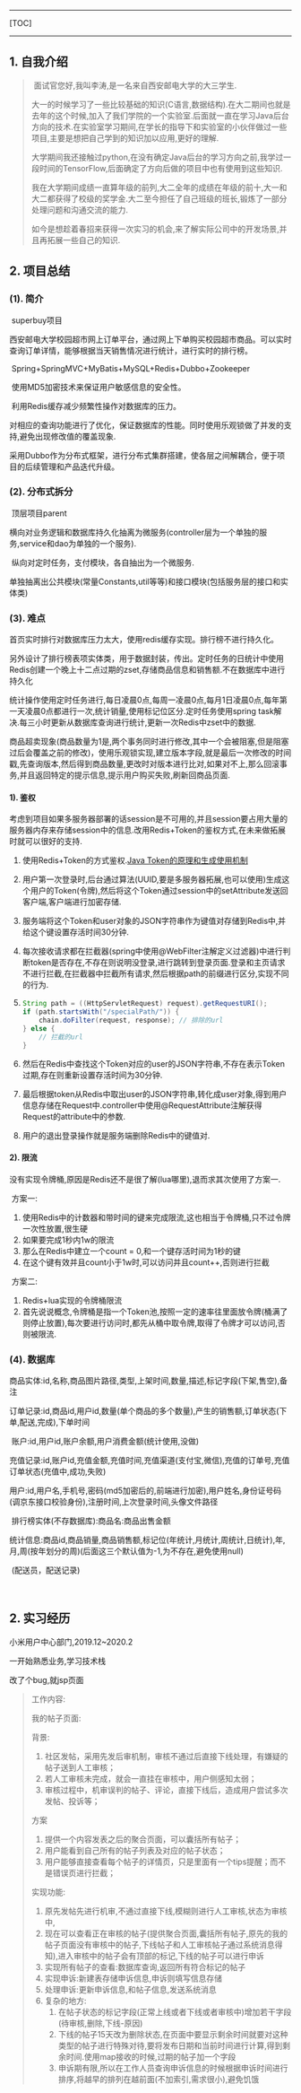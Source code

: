 ------

[TOC]

-----------

## 1. 自我介绍

>   ​		面试官您好,我叫李涛,是一名来自西安邮电大学的大三学生.
>
>   ​		大一的时候学习了一些比较基础的知识(C语言,数据结构).在大二期间也就是去年的这个时候,加入了我们学院的一个实验室.后面就一直在学习Java后台方向的技术.在实验室学习期间,在学长的指导下和实验室的小伙伴做过一些项目,主要是想把自己学到的知识加以应用,更好的理解.
>
>   ​		大学期间我还接触过python,在没有确定Java后台的学习方向之前,我学过一段时间的TensorFlow,后面确定了方向后做的项目中也有使用到这些知识.
>
>   ​		我在大学期间成绩一直算年级的前列,大二全年的成绩在年级的前十,大一和大二都获得了校级的奖学金.大二至今担任了自己班级的班长,锻炼了一部分处理问题和沟通交流的能力.
>
>   ​		如今是想趁着春招来获得一次实习的机会,来了解实际公司中的开发场景,并且再拓展一些自己的知识.
>

## 2. 项目总结

### (1). 简介

​		superbuy项目

​		西安邮电大学校园超市网上订单平台，通过网上下单购买校园超市商品。可以实时查询订单详情，能够根据当天销售情况进行统计，进行实时的排行榜。

​		Spring+SpringMVC+MyBatis+MySQL+Redis+Dubbo+Zookeeper

​		使用MD5加密技术来保证用户敏感信息的安全性。

​		利用Redis缓存减少频繁性操作对数据库的压力。

​		对相应的查询功能进行了优化，保证数据库的性能。同时使用乐观锁做了并发的支持,避免出现修改值的覆盖现象.

​		采用Dubbo作为分布式框架，进行分布式集群搭建，使各层之间解耦合，便于项目的后续管理和产品迭代升级。

### (2). 分布式拆分

​		顶层项目parent

​		横向对业务逻辑和数据库持久化抽离为微服务(controller层为一个单独的服务,service和dao为单独的一个服务).

​		纵向对定时任务，支付模块，各自抽出为一个微服务.

​		单独抽离出公共模块(常量Constants,util等等)和接口模块(包括服务层的接口和实体类)

### (3). 难点

​    	首页实时排行对数据库压力太大，使用redis缓存实现。排行榜不进行持久化。

​		另外设计了排行榜表项实体类，用于数据封装，传出。定时任务的日统计中使用Redis创建一个晚上十二点过期的zset,存储商品信息和销售额.不在数据库中进行持久化

​		统计操作使用定时任务进行,每日凌晨0点,每周一凌晨0点,每月1日凌晨0点,每年第一天凌晨0点都进行一次,统计销量,使用标记位区分.定时任务使用spring task解决.每三小时更新从数据库查询进行统计,更新一次Redis中zset中的数据.

​    	商品超卖现象(商品数量为1是,两个事务同时进行修改,其中一个会被阻塞,但是阻塞过后会覆盖之前的修改)，使用乐观锁实现,建立版本字段,就是最后一次修改的时间戳,先查询版本,然后得到商品数量,更改时对版本进行比对,如果对不上,那么回滚事务,并且返回特定的提示信息,提示用户购买失败,刷新回商品页面.

#### 1). 鉴权

​		考虑到项目如果多服务器部署的话session是不可用的,并且session要占用大量的服务器内存来存储session中的信息.改用Redis+Token的鉴权方式,在未来做拓展时就可以很好的支持.

1.  使用Redis+Token的方式鉴权.[Java Token的原理和生成使用机制](https://blog.csdn.net/myjbase/article/details/91869537)

1.  用户第一次登录时,后台通过算法(UUID,要是多服务器拓展,也可以使用)生成这个用户的Token(令牌),然后将这个Token通过session中的setAttribute发送回客户端,客户端进行加密存储.

1.  服务端将这个Token和user对象的JSON字符串作为键值对存储到Redis中,并给这个键设置存活时间30分钟.

1.  每次接收请求都在拦截器(spring中使用@WebFilter注解定义过滤器)中进行判断token是否存在,不存在则说明没登录,进行跳转到登录页面.登录和主页请求不进行拦截,在拦截器中拦截所有请求,然后根据path的前缀进行区分,实现不同的行为.

1.  ```java
    String path = ((HttpServletRequest) request).getRequestURI();
    if (path.startsWith("/specialPath/")) {
        chain.doFilter(request, response); // 排除的url
    } else {
        // 拦截的url
    }
    ```

1.  然后在Redis中查找这个Token对应的user的JSON字符串,不存在表示Token过期,存在则重新设置存活时间为30分钟.

1.  最后根据token从Redis中取出user的JSON字符串,转化成user对象,得到用户信息存储在Request中.controller中使用@RequestAttribute注解获得Request的attribute中的参数.

1.  用户的退出登录操作就是服务端删除Redis中的键值对.

#### 2). 限流

​		没有实现令牌桶,原因是Redis还不是很了解(lua哪里),退而求其次使用了方案一.

​		方案一:

1.  使用Redis中的计数器和带时间的键来完成限流,这也相当于令牌桶,只不过令牌一次性放置,很生硬
1.  如果要完成1秒内1w的限流
1.  那么在Redis中建立一个count = 0,和一个键存活时间为1秒的键
1.  在这个键有效并且count小于1w时,可以访问并且count++,否则进行拦截

​		方案二:

1.  Redis+lua实现的令牌桶限流
1.  首先说说概念,令牌桶是指一个Token池,按照一定的速率往里面放令牌(桶满了则停止放置),每次要进行访问时,都先从桶中取令牌,取得了令牌才可以访问,否则被限流.

### (4). 数据库

​    	商品实体:id,名称,商品图片路径,类型,上架时间,数量,描述,标记字段(下架,售空),备注

​		订单记录:id,商品id,用户id,数量(单个商品的多个数量),产生的销售额,订单状态(下单,配送,完成),下单时间

​		账户:id,用户id,账户余额,用户消费金额(统计使用,没做)

​		充值记录:id,账户id,充值金额,充值时间,充值渠道(支付宝,微信),充值的订单号,充值订单状态(充值中,成功,失败)

​		用户:id,用户名,手机号,密码(md5加密后的,前端进行加密),用户姓名,身份证号码(调京东接口校验身份),注册时间,上次登录时间,头像文件路径

​		排行榜实体(不存数据库):商品名:商品出售金额

​		统计信息:商品id,商品销量,商品销售额,标记位(年统计,月统计,周统计,日统计),年,月,周(按年划分的周)(后面这三个默认值为-1,为不存在,避免使用null)

​		(配送员，配送记录)


​     

## 2. 实习经历

小米用户中心部门,2019.12~2020.2

一开始熟悉业务,学习技术栈

改了个bug,就jsp页面

>   工作内容:
>
>   我的帖子页面:
>
>   背景:
>
>   1.  社区发帖，采用先发后审机制，审核不通过后直接下线处理，有嫌疑的帖子送到人工审核；
>   1.  若人工审核未完成，就会一直挂在审核中，用户侧感知太弱；
>   1.  审核过程中，机审误判的帖子、评论，直接下线后，造成用户尝试多次发帖、投诉等；
>
>   方案
>
>   1.  提供一个内容发表之后的聚合页面，可以囊括所有帖子；
>   1.  用户能看到自己所有的帖子列表及对应的帖子状态；
>   1.  用户能够直接查看每个帖子的详情页，只是里面有一个tips提醒；而不是错误页进行拦截；
>
>   实现功能:
>
>   1.  原先发帖先进行机审,不通过直接下线,模糊则进行人工审核,状态为审核中,
>   1.  现在可以查看正在审核的帖子(提供聚合页面,囊括所有帖子,原先的我的帖子页面没有审核中的帖子,下线帖子和人工审核帖子通过系统消息得知),进入审核中的帖子会有顶部的标记,下线的帖子可以进行申诉
>   1.  实现所有帖子的查看:数据库查询,返回所有符合标记的帖子
>   1.  实现申诉:新建表存储申诉信息,申诉则填写信息存储
>   1.  处理申诉:更新申诉信息,和帖子信息,发送系统消息
>   1.  复杂的地方:
>       1.  在帖子状态的标记字段(正常上线或者下线或者审核中)增加若干字段(待审核,删除,下线-原因)
>       1.  下线的帖子15天改为删除状态,在页面中要显示剩余时间就要对这种类型的帖子进行特殊对待,要将发布日期和当前时间进行计算,得到剩余时间.使用map接收的时候,过期的帖子加一个字段
>       1.  申诉期有限,所以在工作人员查询申诉信息的时候根据申诉时间进行排序,将越早的排列在越前面(不加索引,需求很小),避免饥饿



